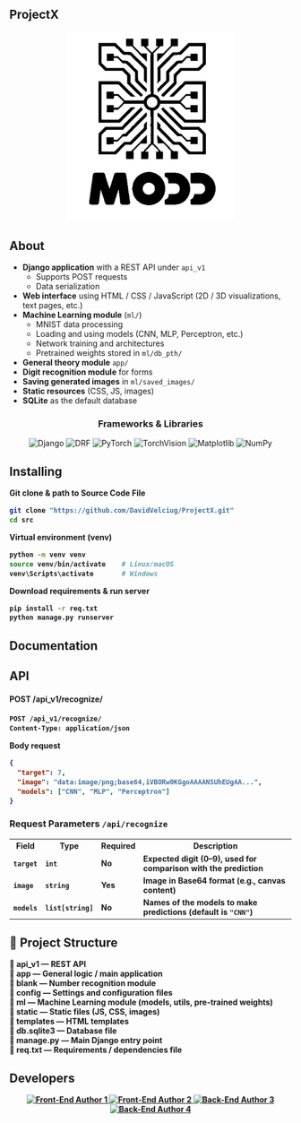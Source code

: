 ## ProjectX

<p align="center">
  <img src="https://github.com/DavidVelciug/ProjectX/blob/master/static/img/%D0%91%D0%B5%D0%B7%D1%8B%D0%BC%D1%8F%D0%BD%D0%BD%D1%8B%D0%B9.png" alt="Logo" width="300">
</p>

## About

- **Django application** with a REST API under `api_v1`
  - Supports POST requests
  - Data serialization
- **Web interface** using HTML / CSS / JavaScript (2D / 3D visualizations, text pages, etc.)
- **Machine Learning module** (`ml/`)
  - MNIST data processing
  - Loading and using models (CNN, MLP, Perceptron, etc.)
  - Network training and architectures
  - Pretrained weights stored in `ml/db_pth/`
- **General theory module** `app/`
- **Digit recognition module** for forms
- **Saving generated images** in `ml/saved_images/`
- **Static resources** (CSS, JS, images)
- **SQLite** as the default database

<h3 align="center">Frameworks & Libraries</h3>
<p align="center">
  <img src="https://img.shields.io/badge/Django-092E20?style=for-the-badge&logo=django&logoColor=white" alt="Django">
  <img src="https://img.shields.io/badge/Django REST-ff1709?style=for-the-badge&logo=django&logoColor=white" alt="DRF">
  <img src="https://img.shields.io/badge/PyTorch-EE4C2C?style=for-the-badge&logo=pytorch&logoColor=white" alt="PyTorch">
  <img src="https://img.shields.io/badge/TorchVision-FF6F00?style=for-the-badge&logo=python&logoColor=white" alt="TorchVision">
  <img src="https://img.shields.io/badge/Matplotlib-11557C?style=for-the-badge&logo=matplotlib&logoColor=white" alt="Matplotlib">
  <img src="https://img.shields.io/badge/NumPy-013243?style=for-the-badge&logo=numpy&logoColor=white" alt="NumPy">
</p>

## Installing

<b>Git clone & path to Source Code File<b>

```bash
git clone "https://github.com/DavidVelciug/ProjectX.git"
cd src
```

<b>Virtual environment (venv)</b>

```bash
python -m venv venv
source venv/bin/activate    # Linux/macOS
venv\Scripts\activate       # Windows
```

<b>Download requirements & run server</b>

```bash
pip install -r req.txt
python manage.py runserver
```

## Documentation

## API

<h4>POST /api_v1/recognize/</h4>

```bash
POST /api_v1/recognize/
Content-Type: application/json
```

<b>Body request</b>

```json
{
  "target": 7,
  "image": "data:image/png;base64,iVBORw0KGgoAAAANSUhEUgAA...",
  "models": ["CNN", "MLP", "Perceptron"]
}
```

<h3>Request Parameters <code>/api/recognize</code></h3>

<table>
  <tr>
    <th>Field</th>
    <th>Type</th>
    <th>Required</th>
    <th>Description</th>
  </tr>
  <tr>
    <td><code>target</code></td>
    <td><code>int</code></td>
    <td>No</td>
    <td>Expected digit (0–9), used for comparison with the prediction</td>
  </tr>
  <tr>
    <td><code>image</code></td>
    <td><code>string</code></td>
    <td>Yes</td>
    <td>Image in Base64 format (e.g., canvas content)</td>
  </tr>
  <tr>
    <td><code>models</code></td>
    <td><code>list[string]</code></td>
    <td>No</td>
    <td>Names of the models to make predictions (default is <code>"CNN"</code>)</td>
  </tr>
</table>

## 📂 Project Structure

📁 **api_v1** — REST API  
📁 **app** — General logic / main application  
📁 **blank** — Number recognition module  
📁 **config** — Settings and configuration files  
📁 **ml** — Machine Learning module (models, utils, pre-trained weights)  
📁 **static** — Static files (JS, CSS, images)  
📁 **templates** — HTML templates  
📄 **db.sqlite3** — Database file  
📄 **manage.py** — Main Django entry point  
📄 **req.txt** — Requirements / dependencies file

## Developers

<p align="center">
  <a href="https://github.com/DavidVelciug">
    <img src="https://img.shields.io/badge/Front--End_Author_1-000000?style=for-the-badge&logo=github&logoColor=white" alt="Front-End Author 1">
  </a>
  <a href="https://github.com/DavidVelciug">
    <img src="https://img.shields.io/badge/Front--End_Author_2-555555?style=for-the-badge&logo=github&logoColor=white" alt="Front-End Author 2">
  </a>
  <a href="https://github.com/DavidVelciug">
    <img src="https://img.shields.io/badge/Back--End_Author_3-888888?style=for-the-badge&logo=github&logoColor=white" alt="Back-End Author 3">
  </a>
  <a href="https://github.com/DavidVelciug">
    <img src="https://img.shields.io/badge/Back--End_Author_4-AAAAAA?style=for-the-badge&logo=github&logoColor=white" alt="Back-End Author 4">
  </a>
</p>
